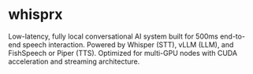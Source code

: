 # whisprx
 Low-latency, fully local conversational AI system built for 500ms end-to-end speech interaction. Powered by Whisper (STT), vLLM (LLM), and FishSpeech or Piper (TTS). Optimized for multi-GPU nodes with CUDA acceleration and streaming architecture.
